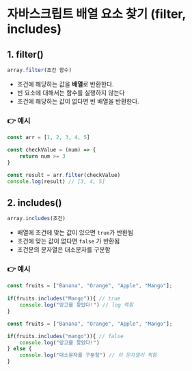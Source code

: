 # 자바스크립트 배열 요소 찾기 (filter, includes)

## 1. filter()

```jsx
array.filter(조건 함수)
```

- 조건에 해당하는 값을 **배열**로 반환한다.
- 빈 요소에 대해서는 함수를 실행하지 않는다
- 조건에 해당하는 값이 없다면 빈 배열을 반환한다.

### 👉 예시

```jsx
const arr = [1, 2, 3, 4, 5]

const checkValue = (num) => {
    return num >= 3
}

const result = arr.filter(checkValue)
console.log(result) // [3, 4, 5]
```

## 2. includes()

```jsx
array.includes(조건)
```

- 배열에 조건에 맞는 값이 있으면 `true`가 반환됨
- 조건에 맞는 값이 없다면 `false` 가 반환됨
- 조건문의 문자열은 대소문자를 구분함

### 👉 예시

```jsx
const fruits = ["Banana", "Orange", "Apple", "Mango"];
        
if(fruits.includes("Mango")){ // true
    console.log("망고를 찾았다!") // log 찍힘
}
```

```jsx
const fruits = ["Banana", "Orange", "Apple", "Mango"];

if(fruits.includes("mango")){ // false
    console.log("망고를 찾았다!")
} else {
    console.log("대소문자를 구분함") // 이 문자열이 찍힘
}
```